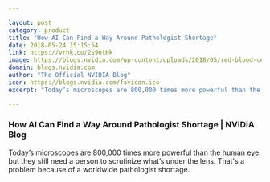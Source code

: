 ```yaml
---

layout: post
category: product
title: "How AI Can Find a Way Around Pathologist Shortage"
date: 2018-05-24 15:15:54
link: https://vrhk.co/2s9otHk
image: https://blogs.nvidia.com/wp-content/uploads/2018/05/red-blood-cells-3D.jpg
domain: blogs.nvidia.com
author: "The Official NVIDIA Blog"
icon: https://blogs.nvidia.com/favicon.ico
excerpt: "Today’s microscopes are 800,000 times more powerful than the human eye, but they still need a person to scrutinize what’s under the lens. That's a problem because of a worldwide pathologist shortage. "

---
```


### How AI Can Find a Way Around Pathologist Shortage | NVIDIA Blog

Today’s microscopes are 800,000 times more powerful than the human eye, but they still need a person to scrutinize what’s under the lens. That's a problem because of a worldwide pathologist shortage. 